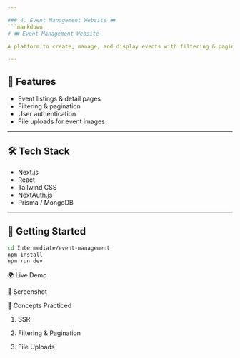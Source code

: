 ```yaml
---

### 4. Event Management Website 🎟
```markdown
# 🎟 Event Management Website

A platform to create, manage, and display events with filtering & pagination.

---
```


## 📖 Features

- Event listings & detail pages
- Filtering & pagination
- User authentication
- File uploads for event images

---

## 🛠️ Tech Stack

- Next.js
- React
- Tailwind CSS
- NextAuth.js
- Prisma / MongoDB

---

## 🚀 Getting Started

```bash
cd Intermediate/event-management
npm install
npm run dev
```

🌍 Live Demo

📸 Screenshot

🎯 Concepts Practiced

1. SSR

2. Filtering & Pagination

3. File Uploads
